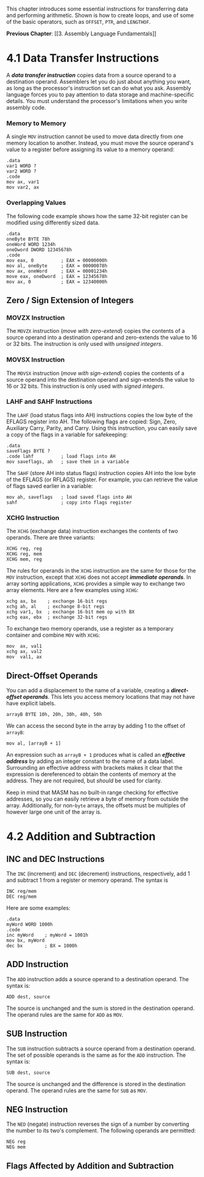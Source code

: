 This chapter introduces some essential instructions for transferring data and performing arithmetic. Shown is how to create loops, and use of some of the basic operators, such as `OFFSET`, `PTR`, and `LENGTHOF`.

**Previous Chapter**: [[3. Assembly Language Fundamentals]]

# 4.1 Data Transfer Instructions

A ***data transfer instruction*** copies data from a source operand to a destination operand. Assemblers let you do just about anything you want, as long as the processor's instruction set can do what you ask. Assembly language forces you to pay attention to data storage and machine-specific details. You must understand the processor's limitations when you write assembly code.

### Memory to Memory

A single `MOV` instruction cannot be used to move data directly from one memory location to another. Instead, you must move the source operand's value to a register before assigning its value to a memory operand:

```
.data
var1 WORD ?
var2 WORD ?
.code
mov ax, var1
mov var2, ax
```

### Overlapping Values

The following code example shows how the same 32-bit register can be modified using differently sized data.

```
.data
oneByte BYTE 78h
oneWord WORD 1234h
oneDword DWORD 12345678h
.code
mov eax, 0          ; EAX = 00000000h
mov al, oneByte     ; EAX = 00000078h
mov ax, oneWord     ; EAX = 00001234h
move eax, oneDword  ; EAX = 12345678h
mov ax, 0           ; EAX = 12340000h
```

## Zero / Sign Extension of Integers

### MOVZX Instruction

The `MOVZX` instruction (*move with zero-extend*) copies the contents of a source operand into a destination operand and zero-extends the value to 16 or 32 bits. The instruction is only used with *unsigned integers*.

### MOVSX Instruction

The `MOVSX` instruction (*move with sign-extend*) copies the contents of a source operand into the destination operand and sign-extends the value to 16 or 32 bits. This instruction is only used with *signed integers*.

### LAHF and SAHF Instructions

The `LAHF` (load status flags into AH) instructions copies the low byte of the EFLAGS register into AH. The following flags are copied: Sign, Zero, Auxiliary Carry, Parity, and Carry. Using this instruction, you can easily save a copy of the flags in a variable for safekeeping:

```
.data
saveFlags BYTE ?
.code lahf          ; load flags into AH
mov saveflags, ah   ; save them in a variable
```

The `SAHF` (store AH into status flags) instruction copies AH into the low byte of the EFLAGS (or RFLAGS) register. For example, you can retrieve the value of flags saved earlier in a variable:

```
mov ah, saveflags   ; load saved flags into AH
sahf                ; copy into flags register
```

### XCHG Instruction

The `XCHG` (exchange data) instruction exchanges the contents of two operands. There are three variants:

```
XCHG reg, reg
XCHG reg, mem
XCHG mem, reg
```

The rules for operands in the `XCHG` instruction are the same for those for the `MOV` instruction, except that `XCHG` does not accept ***immediate operands***. In array sorting applications, `XCHG` provides a simple way to exchange two array elements. Here are a few examples using `XCHG`:

```
xchg ax, bx    ; exchange 16-bit regs
xchg ah, al    ; exchange 8-bit regs
xchg var1, bx  ; exchange 16-bit mem op with BX
xchg eax, ebx  ; exchange 32-bit regs
```

To exchange two memory operands, use a register as a temporary container and combine `MOV` with `XCHG`:

```
mov  ax, val1
xchg ax, val2
mov  val1, ax
```

## Direct-Offset Operands

You can add a displacement to the name of a variable, creating a ***direct-offset operands***. This lets you access memory locations that may not have have explicit labels.

```
arrayB BYTE 10h, 20h, 30h, 40h, 50h
```

We can access the second byte in the array by adding 1 to the offset of `arrayB`:

```
mov al, [arrayB + 1]
```

An expression such as `arrayB + 1` produces what is called an ***effective address*** by adding an integer constant to the name of a data label. Surrounding an effective address with brackets makes it clear that the expression is dereferenced to obtain the contents of memory at the address. They are not required, but *should* be used for clarity.

Keep in mind that MASM has no built-in range checking for effective addresses, so you can easily retrieve a byte of memory from outside the array. Additionally, for non-`byte` arrays, the offsets must be multiples of however large one unit of the array is.

# 4.2 Addition and Subtraction

## INC and DEC Instructions

The `INC` (increment) and `DEC` (decrement) instructions, respectively, add 1 and subtract 1 from a register or memory operand. The syntax is 

```
INC reg/mem
DEC reg/mem
```

Here are some examples:

```
.data
myWord WORD 1000h
.code
inc myWord    ; myWord = 1001h
mov bx, myWord
dec bx        ; BX = 1000h
```

## ADD Instruction

The `ADD` instruction adds a source operand to a destination operand. The syntax is:

```
ADD dest, source
```

The source is unchanged and the sum is stored in the destination operand. The operand rules are the same for `ADD` as `MOV`.

## SUB Instruction

The `SUB` instruction subtracts a source operand from a destination operand. The set of possible operands is the same as for the `ADD` instruction. The syntax is:

```
SUB dest, source
```

The source is unchanged and the difference is stored in the destination operand. The operand rules are the same for `SUB` as `MOV`.

## NEG Instruction

The `NED` (negate) instruction reverses the sign of a number by converting the number to its two's complement. The following operands are permitted:

```
NEG reg
NEG mem
```

## Flags Affected by Addition and Subtraction

